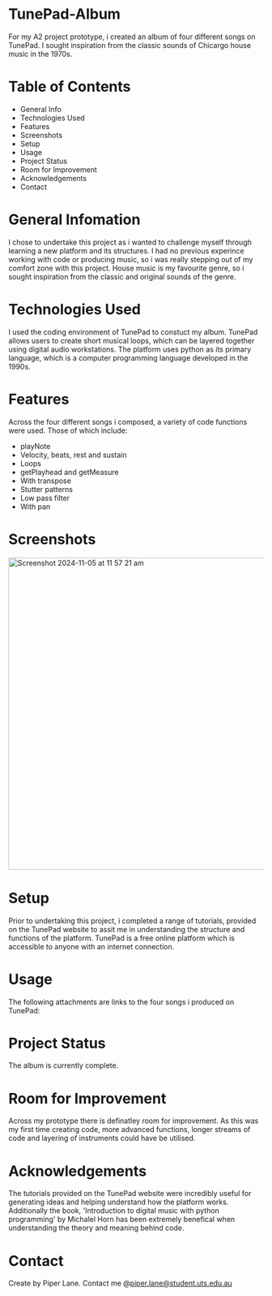 # TunePad-Album
For my A2 project prototype, i created an album of four different songs on TunePad. I sought inspiration from the classic sounds of Chicargo house music in the 1970s. 

# Table of Contents
- General Info
- Technologies Used
- Features
- Screenshots
- Setup
- Usage
- Project Status
- Room for Improvement
- Acknowledgements
- Contact 

# General Infomation 
I chose to undertake this project as i wanted to challenge myself through learning a new platform and its structures. I had no previous experince working with code or producing music, so i was really stepping out of my comfort zone with this project. House music is my favourite genre, so i sought inspiration from the classic and original sounds of the genre. 

# Technologies Used 
I used the coding environment of TunePad to constuct my album. TunePad allows users to create short musical loops, which can be layered together using digital audio workstations. The platform uses python as its primary language, which is a computer programming language developed in the 1990s. 

# Features 
Across the four different songs i composed, a variety of code functions were used. Those of which include: 
- playNote
- Velocity, beats, rest and sustain
- Loops
- getPlayhead and getMeasure
- With transpose
- Stutter patterns
- Low pass filter
- With pan
  
# Screenshots 
<img width="615" alt="Screenshot 2024-11-05 at 11 57 21 am" src="https://github.com/user-attachments/assets/ec804161-0580-4351-84b7-0f54ca91d470">

# Setup 
Prior to undertaking this project, i completed a range of tutorials, provided on the TunePad website to assit me in understanding the structure and functions of the platform. TunePad is a free online platform which is accessible to anyone with an internet connection. 

# Usage 
The following attachments are links to the four songs i produced on TunePad:
[
](https://tunepad.com/project/89154)
[
](https://tunepad.com/project/89858)

[
](https://tunepad.com/project/90375)

[
](https://tunepad.com/project/90379)


# Project Status 
The album is currently complete. 

# Room for Improvement 
Across my prototype there is definatley room for improvement. As this was my first time creating code, more advanced functions, longer streams of code and layering of instruments could have be utilised. 

# Acknowledgements 
The tutorials provided on the TunePad website were incredibly useful for generating ideas and helping understand how the platform works. Additionally the book, 'Introduction to digital music with python programming' by Michalel Horn has been extremely benefical when understanding the theory and meaning behind code. 

# Contact 
Create by Piper Lane. Contact me @piper.lane@student.uts.edu.au 
